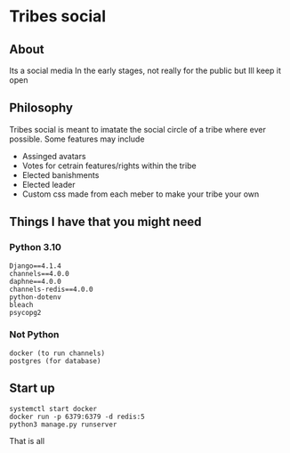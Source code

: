 # Tribes social

## About 
Its a social media In the early stages, not really for the public but Ill keep it open

## Philosophy

Tribes social is meant to imatate the social circle of a tribe where ever possible. Some features may include 

- Assinged avatars
- Votes for cetrain features/rights within the tribe
- Elected banishments
- Elected leader
- Custom css made from each meber to make your tribe your own

## Things I have that you might need

### Python 3.10
```
Django==4.1.4
channels==4.0.0
daphne==4.0.0
channels-redis==4.0.0
python-dotenv
bleach
psycopg2
```

### Not Python
```
docker (to run channels)
postgres (for database)
```

## Start up

```
systemctl start docker
docker run -p 6379:6379 -d redis:5
python3 manage.py runserver
```

That is all

